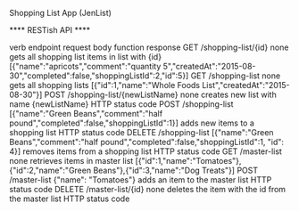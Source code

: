 Shopping List App (JenList)

**** RESTish API ****

verb    endpoint                        request body                                                                                    function                                            response
GET     /shopping-list/{id}             none                                                                                            gets all shopping list items in list with {id}      [{"name":"apricots","comment":"quantity 5","createdAt":"2015-08-30","completed":false,"shoppingListId":2,"id":5}] 
GET     /shopping-list                  none                                                                                            gets all shopping lists                             [{"id":1,"name":"Whole Foods List","createdAt":"2015-08-30"}]
POST    /shopping-list/{newListName}    none                                                                                            creates new list with name {newListName}            HTTP status code
POST    /shopping-list                  [{"name":"Green Beans","comment":"half pound","completed":false,"shoppingListId":1}]            adds new items to a shopping list                   HTTP status code
DELETE  /shopping-list                  [{"name":"Green Beans","comment":"half pound","completed":false,"shoppingListId":1, "id": 4}]   removes items from a shopping list                  HTTP status code
GET     /master-list                    none                                                                                            retrieves items in master list                      [{"id":1,"name":"Tomatoes"},{"id":2,"name":"Green Beans"},{"id":3,"name":"Dog Treats"}]
POST    /master-list                    {"name": "Tomatoes"}                                                                            adds an item to the master list                     HTTP status code
DELETE  /master-list/{id}               none                                                                                            deletes the item with the id from the master list   HTTP status code


